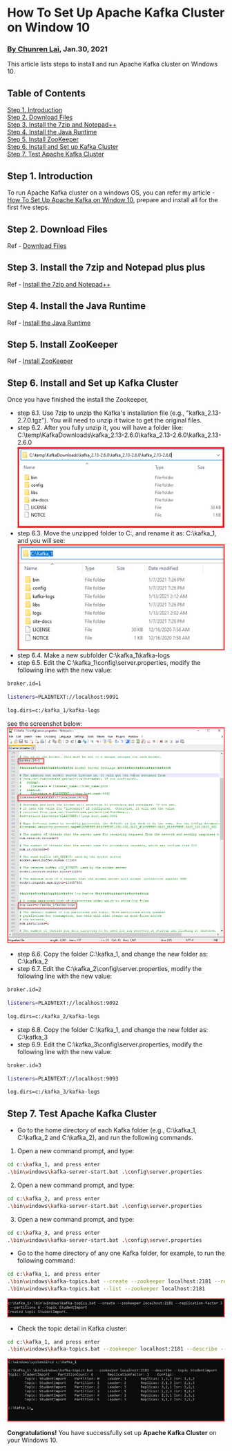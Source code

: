 # How To Set Up Apache Kafka Cluster on Window 10

### [By Chunren Lai](https://github.com/chunren), Jan.30, 2021

This article lists steps to install and run Apache Kafka cluster on Windows 10.

## Table of Contents  
[Step 1. Introduction](#Step-1-Introduction)  
[Step 2. Download Files](#Step-2-Download-Files)  
[Step 3. Install the 7zip and Notepad++](#Step-3-Install-the-7zip-and-Notepad-plus-plus)  
[Step 4. Install the Java Runtime](#Step-4-Install-the-Java-Runtime)  
[Step 5. Install ZooKeeper](#Step-5-Install-ZooKeeper)  
[Step 6. Install and Set up Kafka Cluster](#Step-6-Install-and-Set-up-Kafka-cluster)  
[Step 7. Test Apache Kafka Cluster](#Step-7-Test-Apache-Kafka-cluster)  

## Step 1. Introduction
To run Apache Kafka cluster on a windows OS, you can refer my article - [How To Set Up Apache Kafka on Window 10](https://github.com/chunren/install-kafka-on-windows), prepare and install all for the first five steps. 

## Step 2. Download Files
Ref - [Download Files](https://github.com/chunren/install-kafka-on-windows#Step-2-Download-Files)

## Step 3. Install the 7zip and Notepad plus plus
Ref - [Install the 7zip and Notepad++](https://github.com/chunren/install-kafka-on-windows#Step-3-Install-the-7zip-and-Notepad-plus-plus)

## Step 4. Install the Java Runtime
Ref - [Install the Java Runtime](https://github.com/chunren/install-kafka-on-windows#Step-4-Install-the-Java-Runtime)

## Step 5. Install ZooKeeper
Ref - [Install ZooKeeper](https://github.com/chunren/install-kafka-on-windows#Step-5-Install-ZooKeeper)

## Step 6. Install and Set up Kafka Cluster
Once you have finished the install the Zookeeper,
- step 6.1. Use 7zip to unzip the Kafka's installation file (e.g., "kafka_2.13-2.7.0.tgz"). You will need to unzip it twice to get the original files.
- step 6.2. After you fully unzip it, you will have a folder like:
C:\temp\KafkaDownloads\kafka_2.13-2.6.0\kafka_2.13-2.6.0\kafka_2.13-2.6.0
![Kafka unzip](https://raw.githubusercontent.com/chunren/markdown-src/master/raw/images/kafka_unzip_chunren_lai_2020.png)
- step 6.3. Move the unzipped folder to C:\, and rename it as: C:\kafka_1, and you will see:
    ![kafka_1](https://github.com/chunren/markdown-src/blob/master/raw/images/kafka_1_chunren_lai.jpg)
- step 6.4. Make a new subfolder C:\kafka_1\kafka-logs
- step 6.5. Edit the  C:\kafka_1\config\server.properties, modify the following line with the new value:
```sh
broker.id=1
```
```sh
listeners=PLAINTEXT://localhost:9091
```
```sh
log.dirs=c:/kafka_1/kafka-logs
```
see the screenshot below: 
![kafka_1 server settings](https://github.com/chunren/markdown-src/blob/master/raw/images/kafka_1_server_setting_chunren_lai.png)

- step 6.6. Copy the folder C:\kafka_1, and change the new folder as: C:\kafka_2
- step 6.7. Edit the  C:\kafka_2\config\server.properties, modify the following line with the new value:
```sh
broker.id=2
```
```sh
listeners=PLAINTEXT://localhost:9092
```
```sh
log.dirs=c:/kafka_2/kafka-logs
```

- step 6.8. Copy the folder C:\kafka_1, and change the new folder as: C:\kafka_3
- step 6.9. Edit the  C:\kafka_3\config\server.properties, modify the following line with the new value:
```sh
broker.id=3
```
```sh
listeners=PLAINTEXT://localhost:9093
```
```sh
log.dirs=c:/kafka_3/kafka-logs
```


## Step 7. Test Apache Kafka Cluster
- Go to the home directory of each Kafka folder (e.g., C:\kafka_1, C:\kafka_2 and C:\kafka_2), and run the following commands.
1) Open a new command prompt, and type: 
```sh 
cd c:\kafka_1, and press enter
.\bin\windows\kafka-server-start.bat .\config\server.properties
```
2) Open a new command prompt, and type: 
```sh 
cd c:\kafka_2, and press enter
.\bin\windows\kafka-server-start.bat .\config\server.properties
```
3) Open a new command prompt, and type: 
```sh 
cd c:\kafka_3, and press enter
.\bin\windows\kafka-server-start.bat .\config\server.properties
```

- Go to the home directory of any one Kafka folder, for example, to run the following command:
```sh 
cd c:\kafka_1, and press enter
.\bin\windows\kafka-topics.bat --create --zookeeper localhost:2181 --replication-factor 3 --partitions 6 --topic StudentImport
.\bin\windows\kafka-topics.bat --list --zookeeper localhost:2181 
```
![topic created](https://github.com/chunren/markdown-src/blob/master/raw/images/kafka_cluster_create_topic_chunren_lai.png)

- Check the topic detail in Kafka cluster:
```sh 
cd c:\kafka_1, and press enter
.\bin\windows\kafka-topics.bat --zookeeper localhost:2181 --describe --topic StudentImport
```
![topic details](https://github.com/chunren/markdown-src/blob/master/raw/images/kafka_cluster_topic_chunren_lai.png)

<style>
.alert-green {
  color: rgb(60,118,61) !important;
}
</style>

**Congratulations!** You have successfully set up **Apache Kafka Cluster** on your Windows 10.

